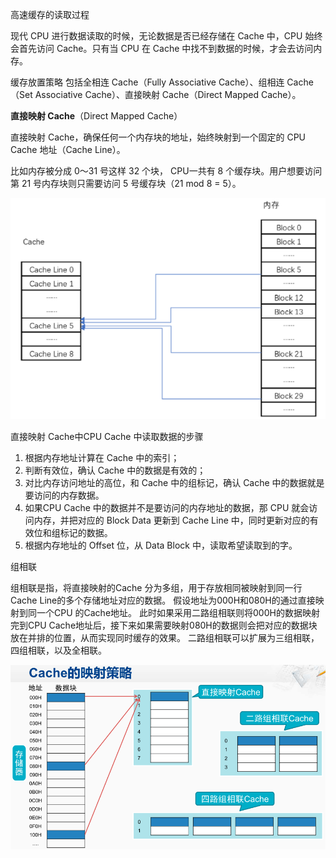 
高速缓存的读取过程

现代 CPU 进行数据读取的时候，无论数据是否已经存储在 Cache 中，CPU 始终会首先访问 Cache。只有当 CPU 在 Cache 中找不到数据的时候，才会去访问内存。

缓存放置策略
包括全相连 Cache（Fully Associative Cache）、组相连 Cache（Set Associative Cache）、直接映射 Cache（Direct Mapped Cache）。


**直接映射 Cache**（Direct Mapped Cache）

直接映射 Cache，确保任何一个内存块的地址，始终映射到一个固定的 CPU Cache 地址（Cache Line）。

比如内存被分成 0～31 号这样 32 个块， CPU一共有 8 个缓存块。用户想要访问第 21 号内存块则只需要访问 5 号缓存块（21 mod 8 = 5）。

![image-20201014181319490](assets/image-20201014181319490.png)


直接映射 Cache中CPU Cache 中读取数据的步骤

1. 根据内存地址计算在 Cache 中的索引；
2. 判断有效位，确认 Cache 中的数据是有效的；
3. 对比内存访问地址的高位，和 Cache 中的组标记，确认 Cache 中的数据就是要访问的内存数据。
4. 如果CPU Cache 中的数据并不是要访问的内存地址的数据，那 CPU 就会访问内存，并把对应的 Block Data 更新到 Cache Line 中，同时更新对应的有效位和组标记的数据。
4. 根据内存地址的 Offset 位，从 Data Block 中，读取希望读取到的字。


组相联

组相联是指，将直接映射的Cache 分为多组，用于存放相同被映射到同一行Cache Line的多个存储地址对应的数据。
假设地址为000H和080H的通过直接映射到同一个CPU 的Cache地址。
此时如果采用二路组相联则将000H的数据映射完到CPU Cache地址后，接下来如果需要映射080H的数据则会把对应的数据块放在并排的位置，从而实现同时缓存的效果。
二路组相联可以扩展为三组相联，四组相联，以及全相联。

![image-20201111140617379](assets/image-20201111140617379.png)
